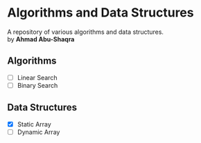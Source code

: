 # Algorithms and Data Structures
A repository of various algorithms and data structures.\
by **Ahmad Abu-Shaqra**

## Algorithms
- [ ] Linear Search
- [ ] Binary Search

## Data Structures
- [x] Static Array
- [ ] Dynamic Array
